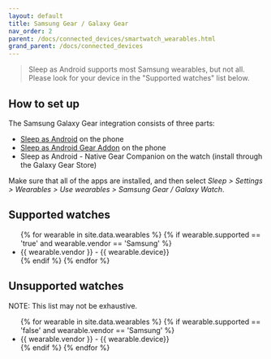 ```yaml
---
layout: default
title: Samsung Gear / Galaxy Gear
nav_order: 2
parent: /docs/connected_devices/smartwatch_wearables.html
grand_parent: /docs/connected_devices
---
```

> Sleep as Android supports most Samsung wearables, but not all. Please look for your device in the "Supported watches" list below.

## How to set up
The Samsung Galaxy Gear integration consists of three parts:
* [Sleep as Android](https://play.google.com/store/apps/details?id=com.urbandroid.sleep) on the phone
* [Sleep as Android Gear Addon](https://play.google.com/store/apps/details?id=com.urbandroid.sleep.addon.generic.samsung) on the phone
* Sleep as Android - Native Gear Companion on the watch (install through the Galaxy Gear Store)

Make sure that all of the apps are installed, and then select *Sleep > Settings > Wearables > Use wearables > Samsung Gear / Galaxy Watch*.

## Supported watches

<ul>
{% for wearable in site.data.wearables %}
  {% if wearable.supported == 'true' and wearable.vendor == 'Samsung' %}
  <li>
      {{ wearable.vendor }} - {{ wearable.device}}
  </li>
  {% endif %}
{% endfor %}
</ul>

## Unsupported watches
NOTE: This list may not be exhaustive.

<ul>
{% for wearable in site.data.wearables %}
  {% if wearable.supported == 'false' and wearable.vendor == 'Samsung' %}
  <li>
      {{ wearable.vendor }} - {{ wearable.device}}
  </li>
  {% endif %}
{% endfor %}
</ul>